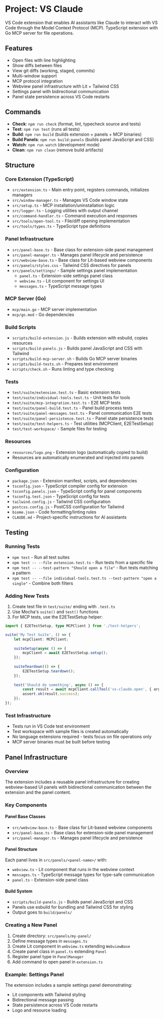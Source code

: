 # Project: VS Claude

VS Code extension that enables AI assistants like Claude to interact with VS Code through the Model Context Protocol (MCP).
TypeScript extension with Go MCP server for file operations.

## Features
- Open files with line highlighting
- Show diffs between files  
- View git diffs (working, staged, commits)
- Multi-window support
- MCP protocol integration
- Webview panel infrastructure with Lit + Tailwind CSS
- Settings panel with bidirectional communication
- Panel state persistence across VS Code restarts

## Commands
- **Check**: `npm run check` (format, lint, typecheck source and tests)
- **Test**: `npm run test` (runs all tests)
- **Build**: `npm run build` (builds extension + panels + MCP binaries)
- **Build Panels**: `npm run build:panels` (builds panel JavaScript and CSS)
- **Watch**: `npm run watch` (development mode)
- **Clean**: `npm run clean` (remove build artifacts)

## Structure

### Core Extension (TypeScript)
- `src/extension.ts` - Main entry point, registers commands, initializes managers
- `src/window-manager.ts` - Manages VS Code window state
- `src/setup.ts` - MCP installation/uninstallation logic
- `src/logger.ts` - Logging utilities with output channel
- `src/command-handler.ts` - Command execution and responses
- `src/tools/open-tool.ts` - File/diff opening implementation
- `src/tools/types.ts` - TypeScript type definitions

### Panel Infrastructure
- `src/panel-base.ts` - Base class for extension-side panel management
- `src/panel-manager.ts` - Manages panel lifecycle and persistence
- `src/webview-base.ts` - Base class for Lit-based webview components
- `src/panels/styles.css` - Tailwind CSS directives for panels
- `src/panels/settings/` - Sample settings panel implementation
  - `panel.ts` - Extension-side settings panel class
  - `webview.ts` - Lit component for settings UI
  - `messages.ts` - TypeScript message types

### MCP Server (Go)
- `mcp/main.go` - MCP server implementation
- `mcp/go.mod` - Go dependencies

### Build Scripts
- `scripts/build-extension.js` - Builds extension with esbuild, copies resources
- `scripts/build-panels.js` - Builds panel JavaScript and CSS with Tailwind
- `scripts/build-mcp-server.sh` - Builds Go MCP server binaries
- `scripts/build-tests.sh` - Prepares test environment
- `scripts/check.sh` - Runs linting and type checking

### Tests
- `test/suite/extension.test.ts` - Basic extension tests
- `test/suite/individual-tools.test.ts` - Unit tests for tools
- `test/suite/mcp-integration.test.ts` - E2E MCP tests
- `test/suite/panel-build.test.ts` - Panel build process tests
- `test/suite/panel-messages.test.ts` - Panel communication E2E tests
- `test/suite/panel-persistence.test.ts` - Panel state persistence tests
- `test/suite/test-helpers.ts` - Test utilities (MCPClient, E2ETestSetup)
- `test/test-workspace/` - Sample files for testing

### Resources
- `resources/logo.png` - Extension logo (automatically copied to build)
- Resources are automatically enumerated and injected into panels

### Configuration
- `package.json` - Extension manifest, scripts, and dependencies
- `tsconfig.json` - TypeScript compiler config for extension
- `tsconfig.panels.json` - TypeScript config for panel components
- `tsconfig.test.json` - TypeScript config for tests
- `tailwind.config.js` - Tailwind CSS configuration
- `postcss.config.js` - PostCSS configuration for Tailwind
- `biome.json` - Code formatting/linting rules
- `CLAUDE.md` - Project-specific instructions for AI assistants

## Testing

### Running Tests
- `npm test` - Run all test suites
- `npm test -- --file extension.test.ts` - Run tests from a specific file  
- `npm test -- --test-pattern "Should open a file"` - Run tests matching a pattern
- `npm test -- --file individual-tools.test.ts --test-pattern "open a single"` - Combine both filters

### Adding New Tests
1. Create test file in `test/suite/` ending with `.test.ts`
2. Use Mocha's `suite()` and `test()` functions
3. For MCP tests, use the E2ETestSetup helper:

```typescript
import { E2ETestSetup, type MCPClient } from './test-helpers';

suite('My Test Suite', () => {
    let mcpClient: MCPClient;
    
    suiteSetup(async () => {
        mcpClient = await E2ETestSetup.setup();
    });
    
    suiteTeardown(() => {
        E2ETestSetup.teardown();
    });
    
    test('Should do something', async () => {
        const result = await mcpClient.callTool('vs-claude.open', { args });
        assert.ok(result.success);
    });
});
```

### Test Infrastructure
- Tests run in VS Code test environment
- Test workspace with sample files is created automatically
- No language extensions required - tests focus on file operations only
- MCP server binaries must be built before testing

## Panel Infrastructure

### Overview
The extension includes a reusable panel infrastructure for creating webview-based UI panels with bidirectional communication between the extension and the panel content.

### Key Components

#### Panel Base Classes
- `src/webview-base.ts` - Base class for Lit-based webview components
- `src/panel-base.ts` - Base class for extension-side panel management
- `src/panel-manager.ts` - Manages panel lifecycle and persistence

#### Panel Structure
Each panel lives in `src/panels/<panel-name>/` with:
- `webview.ts` - Lit component that runs in the webview context
- `messages.ts` - TypeScript message types for type-safe communication
- `panel.ts` - Extension-side panel class

#### Build System
- `scripts/build-panels.js` - Builds panel JavaScript and CSS
- Panels use esbuild for bundling and Tailwind CSS for styling
- Output goes to `build/panels/`

### Creating a New Panel

1. Create directory: `src/panels/my-panel/`
2. Define message types in `messages.ts`
3. Create Lit component in `webview.ts` extending `WebviewBase`
4. Create panel class in `panel.ts` extending `Panel`
5. Register panel type in `PanelManager`
6. Add command to open panel in `extension.ts`

### Example: Settings Panel
The extension includes a sample settings panel demonstrating:
- Lit components with Tailwind styling
- Bidirectional message passing
- State persistence across VS Code restarts
- Logo and resource loading